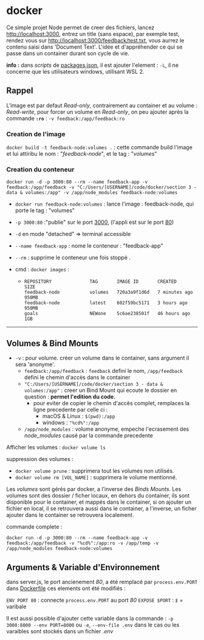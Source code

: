 # docker

Ce simple projet Node permet de creer des fichiers, lancez [http://localhost:3000](http://localhost:3000), entrez un title (sans espace), par exemple test, rendez vous sur [http://localhost:3000/feedback/test.txt](http://localhost:3000/feedback/test.txt), vous aurrez le contenu saisi dans 'Document Text'.
L'idée et d'appréhender ce qui se passe dans un container durant son cycle de vie.

**info :** dans *scripts* de [packages.json](./package.json), il est ajouter l'element : ```-L```, il ne concerne que les utilisateurs windows, utilisant WSL 2.

## Rappel

L'image est par defaut *Read-only*, contrairement au container et au volume : *Read-write*, pour forcer un volume en *Read-only*, on peu ajouter après la commande **```:ro```** : ```-v feedback:/app/feedback:ro```

### Creation de l'image

```docker build -t feedback-node:volumes .``` : cette commande build l'image et lui attiribu le nom : "*feedback-node*", et le tag : "*volumes*"

### Creation du conteneur

```docker
docker run -d -p 3000:80 --rm --name feedback-app -v feedback:/app/feedback -v "C:/Users/[USERNAME]/code/docker/section 3 - data & volumes:/app" -v /app/node_modules feedback-node:volumes
```

- ```docker run feedback-node:volumes``` : lance l'image : feedback-node, qui porte le tag : "volumes"
- ```-p 3000:80``` :"publie" sur le port [3000](http://localhost:3000/), (l'appli est sur le port [80](http://localhost:80/))
- ```-d``` en mode "detached" => terminal accessible
- ```--name feedback-app``` : nome le conteneur : "feedback-app"
- ```--rm``` : supprime le conteneur une fois stoppé .
- cmd : ```docker images``` :

  - ```shell
    REPOSITORY              TAG       IMAGE ID       CREATED         SIZE
    feedback-node           volumes   720a3a9f1d6d   7 minutes ago   950MB
    feedback-node           latest    602f59bc5171   3 hours ago     950MB
    goals                   NEWone    5c6ae238501f   46 hours ago    1GB
    ```

---

## Volumes & Bind Mounts

- ```-v``` : pour volume. créer un volume dans le container, sans argument il sera 'anonyme'.
  - ```feedback:/app/feedback``` : ```feedback``` defini le nom, ```/app/feedback``` defini le chemin d'accès dans le container
  - ```"C:/Users/[USERNAME]/code/docker/section 3 - data & volumes:/app"``` : creer un Bind Mount qui ecoute le dossier en question : **permet l'edition du code.**
    - pour eviter de copier le chemin d'accès complet, remplaces la ligne precedente par celle ci :
      - macOS & Linux : ```$(pwd):/app```
      - windows : ```"%cd%":/app```
  - ```/app/node_modules``` : volume anonyme, empeche l'ecrasement des *node_modules* causé par la commande precedente

Afficher les volumes : ```docker volume ls```

suppression des volumes :

- ```docker volume prune``` : supprimera tout les volumes non utilisés.
- ```docker volume rm [VOL_NAME]``` : supprimera le volume mentionné.

Les *volumes* sont gérés par docker, a l'inverse des *Binds Mounts*.
Les volumes sont des dossier / ficher locaux, en dehors du container, ils sont disponible pour le container, et mappés dans le container, si on ajouter un fichier en local, il se retrouvera aussi dans le container, a l'inverse, un ficher ajouter dans le container se retrouvera localement.

commande complete :

```docker
docker run -d -p 3000:80 --rm --name feedback-app -v feedback:/app/feedback -v "%cd%":/app:ro -v /app/temp -v /app/node_modules feedback-node:volumes
```

## Arguments & Variable d'Environnement

dans server.js, le port ancienement *80*, a été remplacé par ```process.env.PORT```
dans [Dockerfile](./Dockerfile) ces elements ont été modifiés :

```ENV PORT 80``` : connecte ```process.env.PORT``` au port *80*
```EXPOSE $PORT``` : *```$```* = varibale

Il est aussi possible d'ajouter cette variable dans la commande : ```-p 3000:8000 --env PORT=8000``` ou ```-e```, ```--env-file .env``` dans le cas ou les varaibles sont stockés dans un fichier *.env*
